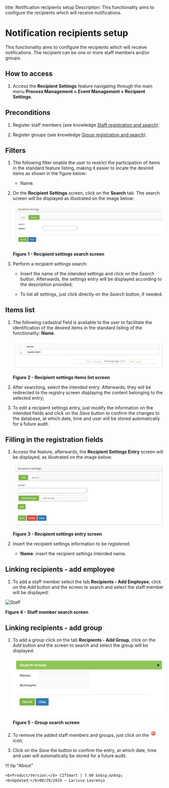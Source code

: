 title: Notification recipients setup
Description: This functionality aims to configure the recipients which will receive notifications. 
# Notification recipients setup

This functionality aims to configure the recipients which will receive notifications. The recipient can be one or more staff 
members and/or groups.

How to access 
-----------------

1. Access the **Recipient Settings** feature navigating through the main menu 
**Process Management > Event Management > Recipient Settings**.

Preconditions
----------------

1. Register staff members (see knowledge [Staff registration and search](/en-us/citsmart-platform-7/initial-settings/access-settings/user/group.html));

2. Register groups (see knowledge [Group registration and search](/en-us/citsmart-platform-7/initial-settings/access-settings/user/group.html)).

Filters
-----------

1. The following filter enable the user to restrict the participation of items in the standard feature listing, making it easier to 
locate the desired items as shown in the figure below:

    - Name.
    
2. On the **Recipient Settings** screen, click on the **Search** tab. The search screen will be displayed as illustrated on the 
image below:

    ![Search](images/destina.img1.jpg)
    
    **Figure 1 - Recipient settings search screen**
    
3. Perform a recipient settings search:

    - Insert the name of the intended settings and click on the *Search* button. Afterwards, the settings entry will be displayed 
    according to the description provided;
    
    - To list all settings, just click directly on the *Search* button, if needed.
    
Items list
--------------------

1. The following cadastral field is available to the user to facilitate the identification of the desired items in the standard 
listing of the functionality: **Name**.

    ![Listing](images/destina.img2.jpg)
    
    **Figure 2 - Recipient settings items list screen**
    
2. After searching, select the intended entry. Afterwards, they will be redirected to the registry screen displaying the content 
belonging to the selected entry;

3. To edit a recipient settings entry, just modify the information on the intended fields and click on the *Save* button to confirm 
the changes to the database, at which date, time and user will be stored automatically for a future audit.

Filling in the registration fields
-------------------------------------

1. Access the feature, afterwards, the **Recipient Settings Entry** screen will be displayed, as illustrated on the image below:

    ![Entry](images/destina.img3.jpg)
    
    **Figure 3 - Recipient settings entry screen**
    
2. Insert the recipient settings information to be registered:

    - **Name**: insert the recipient settings intended name.
    
Linking recipients - add employee
------------------------------------------

1. To add a staff member select the tab **Recipients - Add Employee**, click on the *Add* button and the screen to search and 
select the staff member will be displayed:

![Staff](images/ddestina.img4.jpg)

**Figure 4 - Staff member search screen**

Linking recipients - add group
----------------------------------

1. To add a group click on the tab **Recipients - Add Group**, click on the *Add* button and the screen to search and select the 
group will be displayed:

    ![Search](images/destina.img5.jpg)
    
    **Figure 5 - Group search screen**
    
2. To remove the added staff members and groups, just click on the ![symbol](images/simb-less.red.jpg) icon;

3. Click on the *Save* the button to confirm the entry, at which date, time and user will automatically be stored for a future 
audit.

!!! tip "About"

    <b>Product/Version:</b> CITSmart | 7.00 &nbsp;&nbsp;
    <b>Updated:</b>08/29/2019 – Larissa Lourenço

